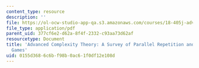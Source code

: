 ```yaml
---
content_type: resource
description: ''
file: https://ol-ocw-studio-app-qa.s3.amazonaws.com/courses/18-405j-advanced-complexity-theory-spring-2016/0155d3686c6bf98b0ac61f0df12e108d_MIT18_405JS16_ParalelRepetiton.pdf
file_type: application/pdf
parent_uid: 377cf6e2-d62a-8f4f-2332-c93aa73d62af
resourcetype: Document
title: 'Advanced Complexity Theory: A Survey of Parallel Repetition and Projection
  Games'
uid: 0155d368-6c6b-f98b-0ac6-1f0df12e108d
---
```

